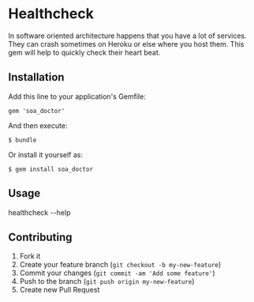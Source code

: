 # Healthcheck

In software oriented architecture happens that you have a lot of services.
They can crash sometimes on Heroku or else where you host them. This gem will help to quickly check their heart beat.

## Installation

Add this line to your application's Gemfile:

    gem 'soa_doctor'

And then execute:

    $ bundle

Or install it yourself as:

    $ gem install soa_doctor

## Usage

healthcheck --help

## Contributing

1. Fork it
2. Create your feature branch (`git checkout -b my-new-feature`)
3. Commit your changes (`git commit -am 'Add some feature'`)
4. Push to the branch (`git push origin my-new-feature`)
5. Create new Pull Request
